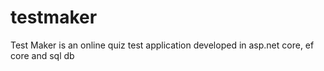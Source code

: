 # testmaker
Test Maker is an online quiz test application developed in asp.net core, ef core and sql db
